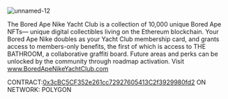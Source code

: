 ![unnamed-12](https://user-images.githubusercontent.com/97267914/159146634-d3563781-ca68-436e-8da6-3a0c78d19d87.jpg)



The Bored Ape Nike Yacht Club is a collection of 10,000 unique Bored Ape NFTs— unique digital collectibles living on the Ethereum blockchain. Your Bored Ape Nike doubles as your Yacht Club membership card, and grants access to members-only benefits, the first of which is access to THE BATHROOM, a collaborative graffiti board. Future areas and perks can be unlocked by the community through roadmap activation. Visit www.BoredApeNikeYachtClub.com

CONTRACT:[0x3cBC5CF352e261cc72927605413C2f3929980fd2](https://www.element.market/collections/the-bored-apes-nike-metaverse-official) ON NETWORK: POLYGON



